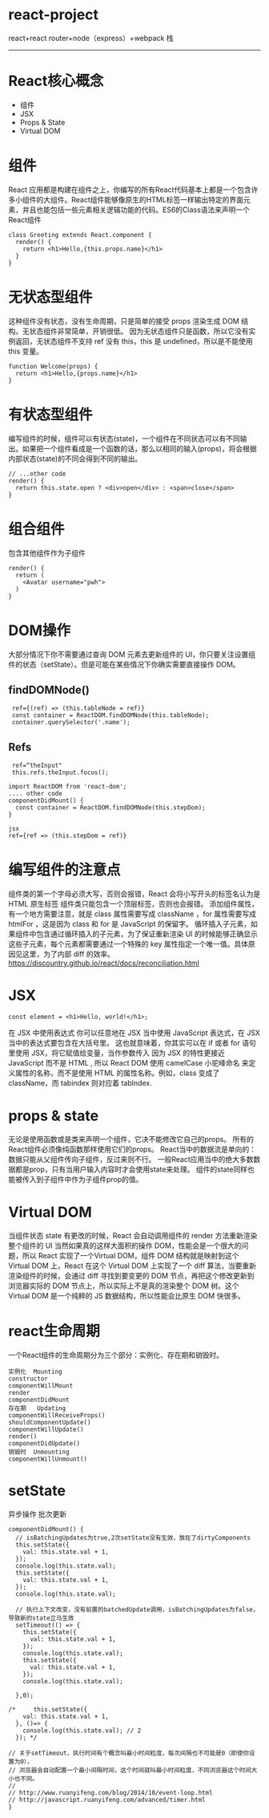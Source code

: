 #  react-project
react+react router+node（express）+webpack 栈

***

# React核心概念
  * 组件
  * JSX
  * Props & State
  * Virtual DOM
# 组件
React 应用都是构建在组件之上，你编写的所有React代码基本上都是一个包含许多小组件的大组件。React组件能够像原生的HTML标签一样输出特定的界面元素，并且也能包括一些元素相关逻辑功能的代码。ES6的Class语法来声明一个React组件
```
class Greeting extends React.component {
  render() {
    return <h1>Hello,{this.props.name}</h1>
  }
}
```
# 无状态型组件
这种组件没有状态，没有生命周期，只是简单的接受 props 渲染生成 DOM 结构。无状态组件非常简单，开销很低。
因为无状态组件只是函数，所以它没有实例返回，无状态组件不支持 ref
没有 this，this 是 undefined，所以是不能使用 this 变量。
```
function Welcome(props) {
  return <h1>Hello,{props.name}</h1>
}
```
# 有状态型组件
编写组件的时候，组件可以有状态(state)，一个组件在不同状态可以有不同输出。如果把一个组件看成是一个函数的话，那么以相同的输入(props)，将会根据内部状态(state)的不同会得到不同的输出。
```
// ...other code
render() {
  return this.state.open ? <div>open</div> : <span>close</span>
}
```
# 组合组件
包含其他组件作为子组件
```
render() {
  return (
    <Avatar username="pwh">
  )
}
```
# DOM操作
大部分情况下你不需要通过查询 DOM 元素去更新组件的 UI，你只要关注设置组件的状态（setState）。但是可能在某些情况下你确实需要直接操作 DOM。
 ## findDOMNode()
     ref={(ref) => (this.tableNode = ref)}
     const container = ReactDOM.findDOMNode(this.tableNode);
     container.querySelector('.name');
## Refs
     ref=“theInput"
     this.refs.theInput.focus();
```
import ReactDOM from 'react-dom';
.... other code 
componentDidMount() {  
  const container = ReactDOM.findDOMNode(this.stepDom);
}

jsx
ref={ref => (this.stepDom = ref)}

```
# 编写组件的注意点
组件类的第一个字母必须大写，否则会报错，React 会将小写开头的标签名认为是 HTML 原生标签
组件类只能包含一个顶层标签，否则也会报错。
添加组件属性，有一个地方需要注意，就是 class 属性需要写成 className ，for 属性需要写成 htmlFor ，这是因为 class 和 for 是 JavaScript 的保留字。
循环插入子元素，如果组件中包含通过循环插入的子元素，为了保证重新渲染 UI 的时候能够正确显示这些子元素，每个元素都需要通过一个特殊的 key 属性指定一个唯一值。具体原因见这里，为了内部 diff 的效率。 https://discountry.github.io/react/docs/reconciliation.html

# JSX
```
const element = <h1>Hello, world!</h1>;
```
在 JSX 中使用表达式
你可以任意地在 JSX 当中使用 JavaScript 表达式，在 JSX 当中的表达式要包含在大括号里。
这也就意味着，你其实可以在 if 或者 for 语句里使用 JSX，将它赋值给变量，当作参数传入
因为 JSX 的特性更接近 JavaScript 而不是 HTML , 所以 React DOM 使用 camelCase 小驼峰命名 来定义属性的名称，而不是使用 HTML 的属性名称。例如，class 变成了 className，而 tabindex 则对应着 tabIndex.

# props & state
无论是使用函数或是类来声明一个组件，它决不能修改它自己的props。
所有的React组件必须像纯函数那样使用它们的props。
React当中的数据流是单向的：数据只能从父组件传向子组件，反过来则不行。
一般React应用当中的绝大多数数据都是prop，只有当用户输入内容时才会使用state来处理。
组件的state同样也能被传入到子组件中作为子组件prop的值。

# Virtual DOM
当组件状态 state 有更改的时候，React 会自动调用组件的 render 方法重新渲染整个组件的 UI
当然如果真的这样大面积的操作 DOM，性能会是一个很大的问题，所以 React 实现了一个Virtual DOM，组件 DOM 结构就是映射到这个 Virtual DOM 上，React 在这个 Virtual DOM 上实现了一个 diff 算法，当要重新渲染组件的时候，会通过 diff 寻找到要变更的 DOM 节点，再把这个修改更新到浏览器实际的 DOM 节点上，所以实际上不是真的渲染整个 DOM 树。这个 Virtual DOM 是一个纯粹的 JS 数据结构，所以性能会比原生 DOM 快很多。

# react生命周期
一个React组件的生命周期分为三个部分：实例化、存在期和销毁时。
```
实例化  Mounting
constructor     
componentWillMount
render  
componentDidMount 
存在期   Updating
componentWillReceiveProps()
shouldComponentUpdate()
componentWillUpdate()
render()
componentDidUpdate()
销毁时  Unmounting
componentWillUnmount()
```
# setState
 异步操作
 批次更新
```
componentDidMount() {
  // isBatchingUpdates为true,2次setState没有生效，放在了dirtyComponents
  this.setState({
    val: this.state.val + 1,
  });
  console.log(this.state.val);
  this.setState({
    val: this.state.val + 1,
  });
  console.log(this.state.val);  

  // 执行上下文改变，没有前置的batchedUpdate调用，isBatchingUpdates为false，导致新的state立马生效
  setTimeout(() => {
    this.setState({
      val: this.state.val + 1,
    });
    console.log(this.state.val);
    this.setState({
      val: this.state.val + 1,
    });
    console.log(this.state.val);

  },0);  

/*     this.setState({
    val: this.state.val + 1,
  }, ()=> {
    console.log(this.state.val); // 2
  }); */

// 关于setTimeout，执行时间有个概念叫最小时间粒度，每次间隔也不可能是0（即使你设置为0），
// 浏览器会自动配置一个最小间隔时间，这个时间就叫最小时间粒度，不同浏览器这个时间大小也不同。
//
// http://www.ruanyifeng.com/blog/2014/10/event-loop.html
// http://javascript.ruanyifeng.com/advanced/timer.html
}
```











